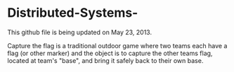 Distributed-Systems-
====================
This github file is being updated on May 23, 2013.

Capture the flag is a traditional outdoor game where two teams each have a flag (or other marker) and the object is to
capture the other teams flag, located at team's "base", and bring it safely back to their own base.
